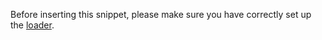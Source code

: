 Before inserting this snippet, please make sure you have correctly set up the [loader](snippet_loader.html).